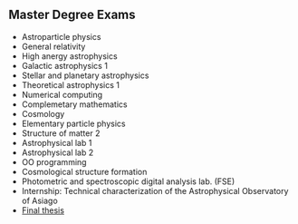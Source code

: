 <!-- 
.. link: 
.. description: 
.. tags: 
.. date: 2013/08/22 10:42:49
.. title: master
.. slug: master
-->

## Master Degree Exams

* Astroparticle physics <!--30-->
* General relativity <!--30+-->
* High anergy astrophysics <!--29-->
* Galactic astrophysics 1 <!--27-->
* Stellar and planetary astrophysics <!--30-->
* Theoretical astrophysics 1 <!--24-->
* Numerical computing <!--26-->
* Complemetary mathematics <!--28-->
* Cosmology <!--30-->
* Elementary particle physics <!--30-->
* Structure of matter 2 <!--21-->
* Astrophysical lab 1 <!--26-->
* Astrophysical lab 2 <!--28-->
* OO programming <!--27-->
* Cosmological structure formation <!--25-->
* Photometric and spectroscopic digital analysis lab. (FSE)
* Internship: Technical characterization of the Astrophysical Observatory of Asiago
* [Final thesis](../files/masterThesis.pdf)

